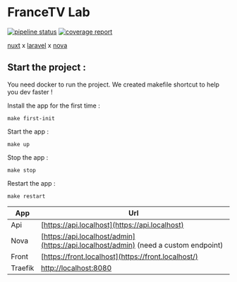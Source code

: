 # FranceTV Lab

[![pipeline status](https://gitlab.ftven.net/innovation/francetv-lab/badges/master/pipeline.svg)](https://gitlab.ftven.net/innovation/francetv-lab/-/commits/master)
[![coverage report](https://gitlab.ftven.net/innovation/francetv-lab/badges/master/coverage.svg)](https://gitlab.ftven.net/innovation/francetv-lab/-/commits/master)


[nuxt](https://fr.nuxtjs.org/) x [laravel](laravel.com/) x [nova](nova.laravel.com/)

## Start the project :

You need docker to run the project. We created makefile shortcut to help you dev faster !

Install the app for the first time :

`make first-init`

Start the app :

`make up`

Stop the app :

`make stop`

Restart the app :

`make restart`


| App  | Url  |
|---|---|
| Api  | [https://api.localhost](https://api.localhost)  |
| Nova  | [https://api.localhost/admin](https://api.localhost/admin) (need a custom endpoint) |
| Front | [https://front.localhost](https://front.localhost/)  |
| Traefik | [http://localhost:8080](http://localhost:8080)  |
